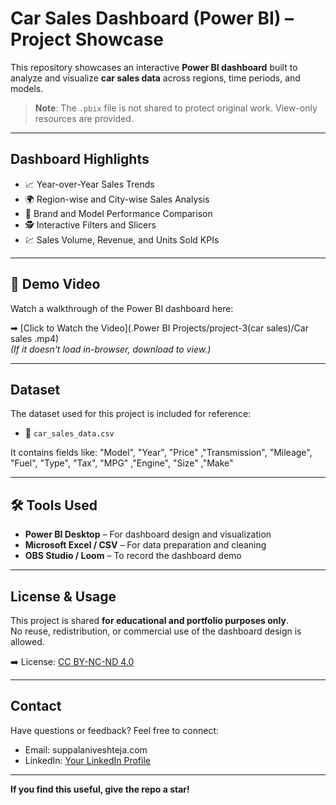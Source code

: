 #  Car Sales Dashboard (Power BI) – Project Showcase

This repository showcases an interactive **Power BI dashboard** built to analyze and visualize **car sales data** across regions, time periods, and models.

>  **Note**: The `.pbix` file is not shared to protect original work. View-only resources are provided.

---

##  Dashboard Highlights

- 📈 Year-over-Year Sales Trends  
- 🌍 Region-wise and City-wise Sales Analysis  
- 🚙 Brand and Model Performance Comparison  
- 🕵️ Interactive Filters and Slicers  
- 💹 Sales Volume, Revenue, and Units Sold KPIs  

---

## 🎥 Demo Video

Watch a walkthrough of the Power BI dashboard here:

➡ [Click to Watch the Video](.Power BI Projects/project-3(car sales)/Car sales .mp4)  
*(If it doesn't load in-browser, download to view.)*

---

## Dataset

The dataset used for this project is included for reference:

- 📄 `car_sales_data.csv`

It contains fields like:
"Model",	"Year",	"Price"	,"Transmission",	"Mileage",	"Fuel", "Type",	"Tax",	"MPG"	,"Engine", "Size"	,"Make"



---

## 🛠 Tools Used

- **Power BI Desktop** – For dashboard design and visualization  
- **Microsoft Excel / CSV** – For data preparation and cleaning  
- **OBS Studio / Loom** – To record the dashboard demo  

---


##  License & Usage

This project is shared **for educational and portfolio purposes only**.  
No reuse, redistribution, or commercial use of the dashboard design is allowed.

➡️ License: [CC BY-NC-ND 4.0](https://creativecommons.org/licenses/by-nc-nd/4.0/)

---

## Contact

Have questions or feedback? Feel free to connect:

-  Email: suppalaniveshteja.com  
-  LinkedIn: [Your LinkedIn Profile](https://linkedin.com/in/nivesh-teja-suppala)  


---

 **If you find this useful, give the repo a star!**

